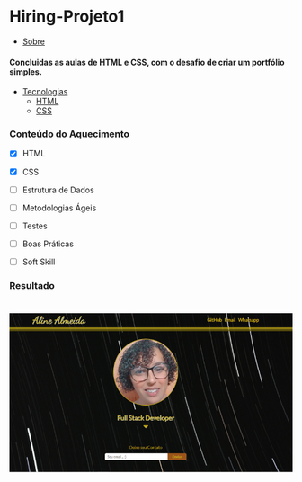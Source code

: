 # Hiring-Projeto1


* [Sobre](#Sobre)

#### Concluidas as aulas de HTML e CSS, com o desafio de criar um portfólio simples.  
   
* [Tecnologias](#tecnologias)
    * [HTML](#HTML)
    * [CSS](#CSS)

### Conteúdo do Aquecimento

- [x] HTML
- [x] CSS
- [ ] Estrutura de Dados
- [ ] Metodologias Ágeis
- [ ] Testes
- [ ] Boas Práticas
- [ ] Soft Skill



### Resultado

<h1 align="center">
  <img alt="Aline Almeida" title="#Aline Almeida" src="./img/banner1.png"/>
</h1>
